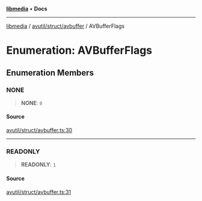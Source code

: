 [**libmedia**](../../../../README.md) • **Docs**

***

[libmedia](../../../../README.md) / [avutil/struct/avbuffer](../README.md) / AVBufferFlags

# Enumeration: AVBufferFlags

## Enumeration Members

### NONE

> **NONE**: `0`

#### Source

[avutil/struct/avbuffer.ts:30](https://github.com/zhaohappy/libmedia/blob/87bf8029d8be58d5035a3f4dc7037c25d1ac371b/src/avutil/struct/avbuffer.ts#L30)

***

### READONLY

> **READONLY**: `1`

#### Source

[avutil/struct/avbuffer.ts:31](https://github.com/zhaohappy/libmedia/blob/87bf8029d8be58d5035a3f4dc7037c25d1ac371b/src/avutil/struct/avbuffer.ts#L31)
